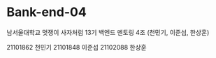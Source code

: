# Bank-end-04
남서울대학교 멋쟁이 사자처럼 13기 백엔드 멘토링 4조 (천민기, 이준섭, 한상훈)

21101862 천민기
21101848 이준섭
21102088 한상훈

